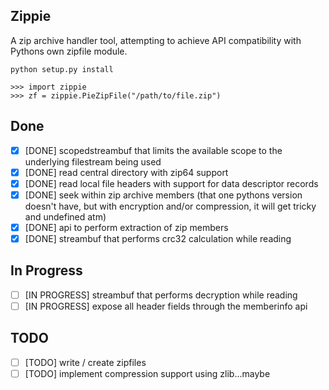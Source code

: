 ## Zippie

A zip archive handler tool, attempting to achieve API compatibility with Pythons own zipfile module.

    python setup.py install

    >>> import zippie
    >>> zf = zippie.PieZipFile("/path/to/file.zip")

## Done
 - [X] [DONE] scopedstreambuf that limits the available scope to the underlying filestream being used
 - [X] [DONE] read central directory with zip64 support
 - [X] [DONE] read local file headers with support for data descriptor records
 - [X] [DONE] seek within zip archive members (that one pythons version doesn't have, but with encryption and/or compression, it will get tricky and undefined atm)
 - [X] [DONE] api to perform extraction of zip members
 - [X] [DONE] streambuf that performs crc32 calculation while reading

## In Progress
 - [ ] [IN PROGRESS] streambuf that performs decryption while reading
 - [ ] [IN PROGRESS] expose all header fields through the memberinfo api

## TODO
 - [ ] [TODO] write / create zipfiles
 - [ ] [TODO] implement compression support using zlib...maybe
